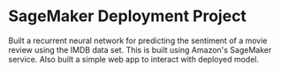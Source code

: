 # SageMaker Deployment Project

Built a recurrent neural network for predicting the sentiment of a movie review using the IMDB data set. This is built using Amazon's SageMaker service. 
Also built a simple web app to interact with deployed model.